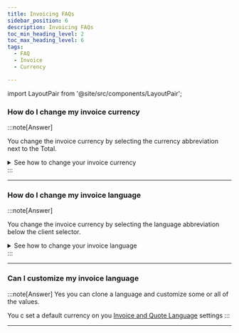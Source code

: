 ```yaml
---
title: Invoicing FAQs
sidebar_position: 6
description: Invoicing FAQs
toc_min_heading_level: 2
toc_max_heading_level: 6
tags:
  - FAQ
  - Invoice
  - Currency

---
```

import LayoutPair from '@site/src/components/LayoutPair';

### How do I change my invoice currency

:::note[Answer]

You change the invoice currency by selecting the currency abbreviation next to the Total.

<details>

   <summary>See how to change your invoice currency</summary>

        <LayoutPair imageUrl="https://demo.fiskl.com/e/cm0b8rv8k0001l30cz0nurfac/tour/" useExpander={false}>

        #### Within the invoice

        1. Create or edit an invoice
        1. Select your client
        1. Choose the currency. *Currency abbreviation next to the **Total***
        1. Select the currency you want

        #### Client default

        1. You can set a default currency on you [Client](../Core-Features/Clients-Vendors/clients)
        1. Selecting a client with a different currency will change your invoice currency

        </LayoutPair>

</details>
:::

---

### How do I change my invoice language
:::note[Answer]

You change the invoice currency by selecting the language abbreviation below the client selector.

<details>

   <summary>See how to change your invoice language</summary>

        <LayoutPair imageUrl="https://demo.fiskl.com/e/cm0baxqmm0021l10cu4ejme9i/tour" useExpander={false}>

        #### Within the invoice

        1. Create or edit an invoice
        1. Select the currency symbol near the client selector
        1. Choose the language

        #### Language default

        1. You can set a default currency on you [Invoice and Quote](../Settings-Configurations/invoice-and-quote-settings.md) settings
        1. You can also customize your languages

        </LayoutPair>

</details>
:::

---

### Can I customize my invoice language

:::note[Answer]
Yes you can clone a language and customize some or all of the values.

You c set a default currency on you [Invoice and Quote Language](../Settings-Configurations/invoice-and-quote-settings#custom-language-cloning) settings
:::

---